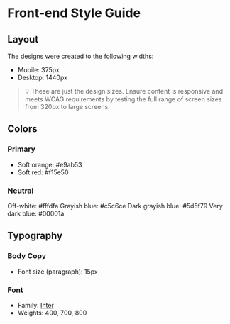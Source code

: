 # Front-end Style Guide

## Layout

The designs were created to the following widths:

- Mobile: 375px
- Desktop: 1440px

> 💡 These are just the design sizes. Ensure content is responsive and meets WCAG requirements by testing the full range of screen sizes from 320px to large screens.

## Colors

### Primary

- Soft orange: #e9ab53
- Soft red: #f15e50

### Neutral

Off-white: #fffdfa
Grayish blue: #c5c6ce
Dark grayish blue: #5d5f79
Very dark blue: #00001a

## Typography

### Body Copy

- Font size (paragraph): 15px

### Font

- Family: [Inter](https://fonts.google.com/specimen/Inter)
- Weights: 400, 700, 800